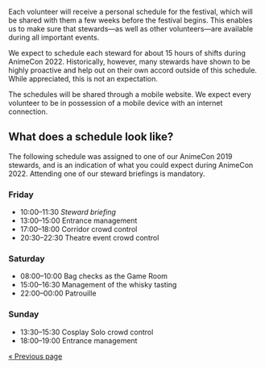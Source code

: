 Each volunteer will receive a personal schedule for the festival, which will be shared with them a
few weeks before the festival begins. This enables us to make sure that stewards—as well as other
volunteers—are available during all important events.

We expect to schedule each steward for about 15 hours of shifts during AnimeCon 2022. Historically,
however, many stewards have shown to be highly proactive and help out on their own accord outside of
this schedule. While appreciated, this is not an expectation.

The schedules will be shared through a mobile website. We expect every volunteer to be in possession
of a mobile device with an internet connection.

## What does a schedule look like?

The following schedule was assigned to one of our AnimeCon 2019 stewards, and is an indication of
what you could expect during AnimeCon 2022. Attending one of our steward briefings is mandatory.

### Friday
  * 10:00–11:30 _Steward briefing_
  * 13:00–15:00 Entrance management
  * 17:00–18:00 Corridor crowd control
  * 20:30–22:30 Theatre event crowd control

### Saturday
  * 08:00–10:00 Bag checks as the Game Room
  * 15:00–16:30 Management of the whisky tasting
  * 22:00–00:00 Patrouille

### Sunday
  * 13:30–15:30 Cosplay Solo crowd control
  * 18:00–19:00 Entrance management

[« Previous page](/registration/2022-regular/)
